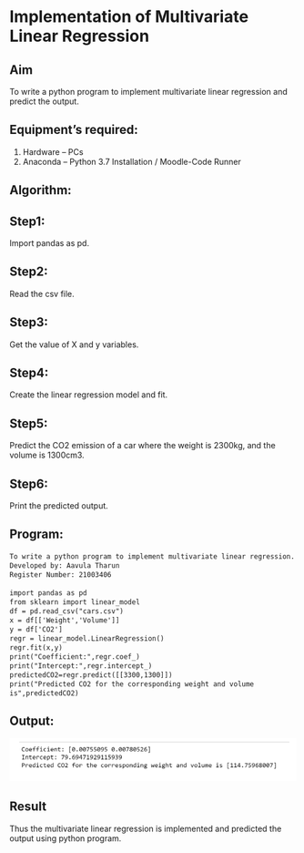 # Implementation of Multivariate Linear Regression
## Aim
To write a python program to implement multivariate linear regression and predict the output.
## Equipment’s required:
1.	Hardware – PCs
2.	Anaconda – Python 3.7 Installation / Moodle-Code Runner
## Algorithm:
## Step1:
Import pandas as pd.

## Step2:
Read the csv file.

## Step3:
Get the value of X and y variables.

## Step4:
Create the linear regression model and fit.

## Step5:
Predict the CO2 emission of a car where the weight is 2300kg, and the volume is 1300cm3.

## Step6:
Print the predicted output.

## Program:
```
To write a python program to implement multivariate linear regression.
Developed by: Aavula Tharun
Register Number: 21003406

import pandas as pd
from sklearn import linear_model
df = pd.read_csv("cars.csv")
x = df[['Weight','Volume']]
y = df['CO2']
regr = linear_model.LinearRegression()
regr.fit(x,y)
print("Coefficient:",regr.coef_)
print("Intercept:",regr.intercept_)
predictedCO2=regr.predict([[3300,1300]])
print("Predicted CO2 for the corresponding weight and volume is",predictedCO2)

```
## Output:
![output](output.png)

## Result
Thus the multivariate linear regression is implemented and predicted the output using python program.